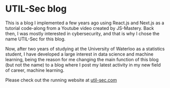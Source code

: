 # UTIL-Sec blog

This is a blog I implemented a few years ago using React.js and Next.js as a tutorial code-along from a Youtube video created by JS-Mastery. Back then, I was mostly interested in cybersecurity, and that is why I chose the name UTIL-Sec for this blog.

Now, after two years of studying at the University of Waterloo as a statistics student, I have developed a large interest in data science and machine learning, being the reason for me changing the main function of this blog (but not the name) to a blog where I post my latest activity in my new field of career, machine learning.

Please check out the running website at [util-sec.com](https://util-sec.com/)

